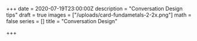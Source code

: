 +++
date = 2020-07-19T23:00:00Z
description = "Conversation Design tips"
draft = true
images = ["/uploads/card-fundametals-2-2x.png"]
math = false
series = []
title = "Conversation Design"

+++
